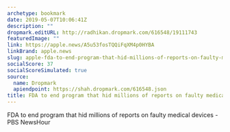 ```yaml
---
archetype: bookmark
date: 2019-05-07T10:06:41Z
description: ""
dropmark.editURL: http://radhikan.dropmark.com/616548/19111743
featuredImage: ""
link: https://apple.news/A5u53fosTQQiFqXM4p0HYBA
linkBrand: apple.news
slug: apple-fda-to-end-program-that-hid-millions-of-reports-on-faulty-medical-devices
socialScore: 37
socialScoreSimulated: true
source:
  name: Dropmark
  apiendpoint: https://shah.dropmark.com/616548.json
title: FDA to end program that hid millions of reports on faulty medical devices
---
```

FDA to end program that hid millions of reports on faulty medical devices - PBS NewsHour